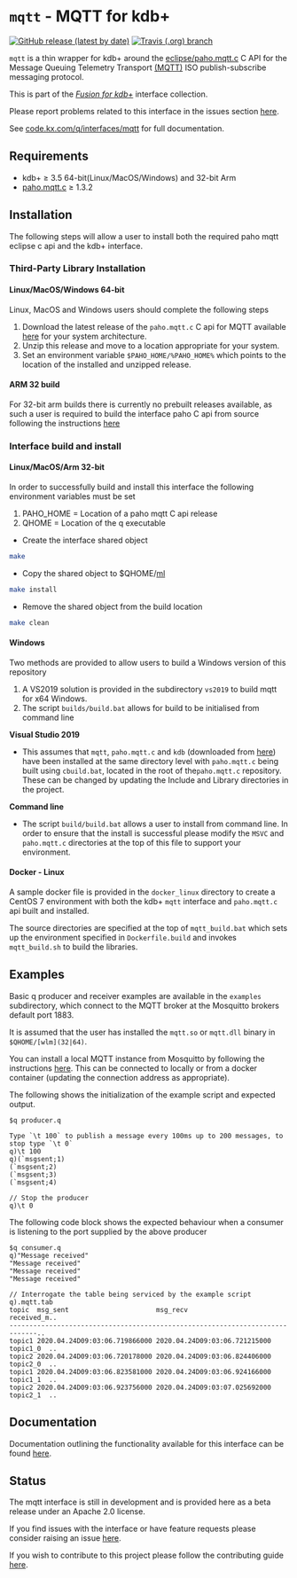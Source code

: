 # `mqtt` - MQTT for kdb+

[![GitHub release (latest by date)](https://img.shields.io/github/v/release/kxsystems/mqtt)](https://github.com/kxsystems/mqtt/releases) [![Travis (.org) branch](https://img.shields.io/travis/kxsystems/mqtt/master?label=travis%20build)](https://travis-ci.org/kxsystems/mqtt/branches)

`mqtt` is a thin wrapper for kdb+ around the [eclipse/paho.mqtt.c](https://github.com/eclipse/paho.mqtt.c) C API for the Message Queuing Telemetry Transport [(MQTT)](http://mqtt.org/) ISO publish-subscribe messaging protocol.

This is part of the [_Fusion for kdb+_](http://code.kx.com/q/interfaces/fusion/) interface collection.

Please report problems related to this interface in the issues section [here](https://github.com/KxSystems/mqtt/issues).

See [code.kx.com/q/interfaces/mqtt](https://code.kx.com/q/interfaces/mqtt) for full documentation.

## Requirements

- kdb+ ≥ 3.5 64-bit(Linux/MacOS/Windows) and 32-bit Arm
- [paho.mqtt.c](https://github.com/eclipse/paho.mqtt.c) ≥ 1.3.2 

## Installation

The following steps will allow a user to install both the required paho mqtt eclipse c api and the kdb+ interface.

### Third-Party Library Installation

#### Linux/MacOS/Windows 64-bit

Linux, MacOS and Windows users should complete the following steps

1. Download the latest release of the `paho.mqtt.c` C api for MQTT available [here](https://github.com/eclipse/paho.mqtt.c/releases) for your system architecture.
2. Unzip this release and move to a location appropriate for your system.
3. Set an environment variable `$PAHO_HOME/%PAHO_HOME%` which points to the location of the installed and unzipped release.

#### ARM 32 build

For 32-bit arm builds there is currently no prebuilt releases available, as such a user is required to build the interface paho C api from source following the instructions [here](https://github.com/eclipse/paho.mqtt.c/blob/master/README.md#cross-compilation)

### Interface build and install

#### Linux/MacOS/Arm 32-bit

In order to successfully build and install this interface the following environment variables must be set

1. PAHO_HOME = Location of a paho mqtt C api release
2. QHOME = Location of the q executable

* Create the interface shared object

```bash
make
```

* Copy the shared object to $QHOME/[ml](64|32)

```bash
make install
```

* Remove the shared object from the build location

```bash
make clean
```

#### Windows

Two methods are provided to allow users to build a Windows version of this repository

1. A VS2019 solution is provided in the subdirectory `vs2019` to build mqtt for x64 Windows.
2. The script `builds/build.bat` allows for build to be initialised from command line

**Visual Studio 2019**

- This assumes that `mqtt`, `paho.mqtt.c` and `kdb` (downloaded from [here](https://github.com/kxsystems/kdb)) have been installed at the same directory level with `paho.mqtt.c` being built using `cbuild.bat`, located in the root of the`paho.mqtt.c` repository.  These can be changed by updating the Include and Library directories in the project.

**Command line**

- The script `build/build.bat` allows a user to install from command line. In order to ensure that the install is successful please modify the `MSVC` and `paho.mqtt.c` directories at the top of this file to support your environment.

#### Docker - Linux

A sample docker file is provided in the `docker_linux` directory to create a CentOS 7 environment with both the kdb+ `mqtt` interface and `paho.mqtt.c` api built and installed.

The source directories are specified at the top of `mqtt_build.bat` which sets up the environment specified in `Dockerfile.build` and invokes `mqtt_build.sh` to build the libraries.

## Examples

Basic q producer and receiver examples are available in the `examples` subdirectory, which connect to the MQTT broker at the Mosquitto brokers default port 1883.

It is assumed that the user has installed the `mqtt.so` or `mqtt.dll` binary in `$QHOME/[wlm](32|64)`.

You can install a local MQTT instance from Mosquitto by following the instructions [here](https://mosquitto.org/download/). This can be connected to locally or from a docker container (updating the connection address as appropriate).

The following shows the initialization of the example script and expected output.

```
$q producer.q

Type `\t 100` to publish a message every 100ms up to 200 messages, to stop type `\t 0`
q)\t 100
q)(`msgsent;1)
(`msgsent;2)
(`msgsent;3)
(`msgsent;4)

// Stop the producer
q)\t 0
```

The following code block shows the expected behaviour when a consumer is listening to the port supplied by the above producer

```
$q consumer.q
q)"Message received"
"Message received"
"Message received"
"Message received"

// Interrogate the table being serviced by the example script
q).mqtt.tab
topic  msg_sent                      msg_recv                      received_m..
-----------------------------------------------------------------------------..
topic1 2020.04.24D09:03:06.719866000 2020.04.24D09:03:06.721215000 topic1_0  ..
topic2 2020.04.24D09:03:06.720178000 2020.04.24D09:03:06.824406000 topic2_0  ..
topic1 2020.04.24D09:03:06.823581000 2020.04.24D09:03:06.924166000 topic1_1  ..
topic2 2020.04.24D09:03:06.923756000 2020.04.24D09:03:07.025692000 topic2_1  ..
```

## Documentation

Documentation outlining the functionality available for this interface can be found [here](http://code.kx.com/v2/interfaces/mqtt/).

## Status

The mqtt interface is still in development and is provided here as a beta release under an Apache 2.0 license.

If you find issues with the interface or have feature requests please consider raising an issue [here](https://github.com/KxSystems/mqtt/issues).

If you wish to contribute to this project please follow the contributing guide [here](CONTRIBUTING.md).
